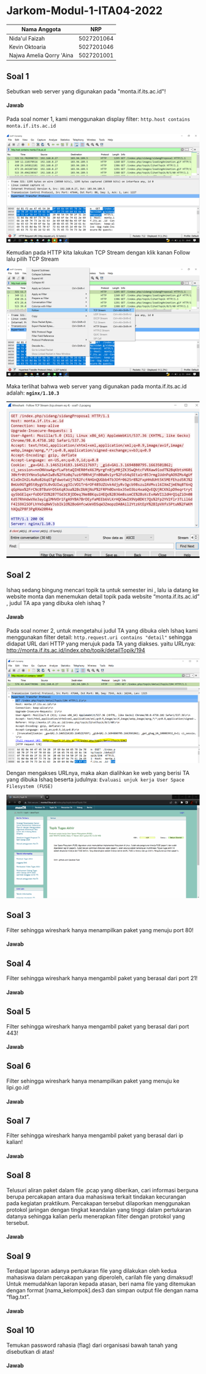 # Jarkom-Modul-1-ITA04-2022
Nama Anggota | NRP
------------------- | --------------		
Nida'ul Faizah | 5027201064
Kevin Oktoaria | 5027201046
Najwa Amelia Qorry 'Aina | 5027201001

## Soal 1
Sebutkan web server yang digunakan pada "monta.if.its.ac.id"! 

#### Jawab
Pada soal nomer 1, kami menggunakan display filter: `http.host contains monta.if.its.ac.id`

![Foto](./img/soal1_1.png)

Kemudian pada HTTP kita lakukan TCP Stream dengan klik kanan Follow lalu pilih TCP Stream

![Foto](./img/soal1_2.png)

Maka terlihat bahwa web server yang digunakan pada monta.if.its.ac.id adalah: **`nginx/1.10.3`**

![Foto](./img/soal1_3.png)

## Soal 2
Ishaq sedang bingung mencari topik ta untuk semester ini , lalu ia datang ke website monta dan menemukan detail topik pada website “monta.if.its.ac.id” , judul TA apa yang dibuka oleh ishaq ?

#### Jawab
Pada soal nomer 2, untuk mengetahui judul TA yang dibuka oleh Ishaq kami menggunakan filter detail: `http.request.uri contains "detail"` sehingga didapat URL dari HTTP yang merujuk pada TA yang diakses. yaitu URLnya: http://monta.if.its.ac.id/index.php/topik/detailTopik/194

![Foto](./img/soal2_1.PNG)

Dengan mengakses URLnya, maka akan dialihkan ke web yang berisi TA yang dibuka Ishaq beserta judulnya: `Evaluasi unjuk kerja User Space Filesystem (FUSE)`

![Foto](./img/soal2_2.PNG)

## Soal 3
Filter sehingga wireshark hanya menampilkan paket yang menuju port 80! 

#### Jawab


## Soal 4
Filter sehingga wireshark hanya mengambil paket yang berasal dari port 21!

#### Jawab


## Soal 5
Filter sehingga wireshark hanya mengambil paket yang berasal dari port 443!

#### Jawab


## Soal 6
Filter sehingga wireshark hanya menampilkan paket yang menuju ke lipi.go.id!

#### Jawab


## Soal 7
Filter sehingga wireshark hanya mengambil paket yang berasal dari ip kalian!

#### Jawab


## Soal 8
Telusuri aliran paket dalam file .pcap yang diberikan, cari informasi berguna berupa percakapan antara dua mahasiswa terkait tindakan kecurangan pada kegiatan praktikum. Percakapan tersebut dilaporkan menggunakan protokol jaringan dengan tingkat keandalan yang tinggi dalam pertukaran datanya sehingga kalian perlu menerapkan filter dengan protokol yang tersebut.

#### Jawab


## Soal 9
Terdapat laporan adanya pertukaran file yang dilakukan oleh kedua mahasiswa dalam percakapan yang diperoleh, carilah file yang dimaksud! Untuk memudahkan laporan kepada atasan, beri nama file yang ditemukan dengan format [nama_kelompok].des3 dan simpan output file dengan nama “flag.txt”.

#### Jawab


## Soal 10
Temukan password rahasia (flag) dari organisasi bawah tanah yang disebutkan di atas!

#### Jawab
